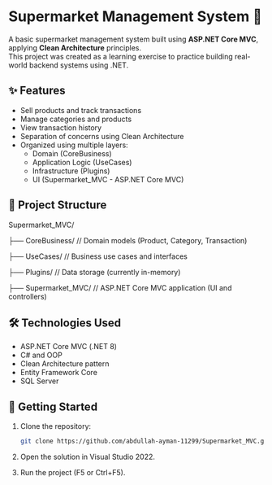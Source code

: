 # Supermarket Management System 🛒

A basic supermarket management system built using **ASP.NET Core MVC**, applying **Clean Architecture** principles.  
This project was created as a learning exercise to practice building real-world backend systems using .NET.

## ✨ Features

- Sell products and track transactions
- Manage categories and products
- View transaction history
- Separation of concerns using Clean Architecture
- Organized using multiple layers:
  - Domain (CoreBusiness)
  - Application Logic (UseCases)
  - Infrastructure (Plugins)
  - UI (Supermarket_MVC - ASP.NET Core MVC)

## 🧱 Project Structure

Supermarket_MVC/

├── CoreBusiness/ // Domain models (Product, Category, Transaction)

├── UseCases/ // Business use cases and interfaces

├── Plugins/ // Data storage (currently in-memory)

├── Supermarket_MVC/ // ASP.NET Core MVC application (UI and controllers)


## 🛠 Technologies Used

- ASP.NET Core MVC (.NET 8)
- C# and OOP
- Clean Architecture pattern
- Entity Framework Core
- SQL Server

## 🚀 Getting Started

1. Clone the repository:
   ```bash
   git clone https://github.com/abdullah-ayman-11299/Supermarket_MVC.git
   
2. Open the solution in Visual Studio 2022.

3. Run the project (F5 or Ctrl+F5).
